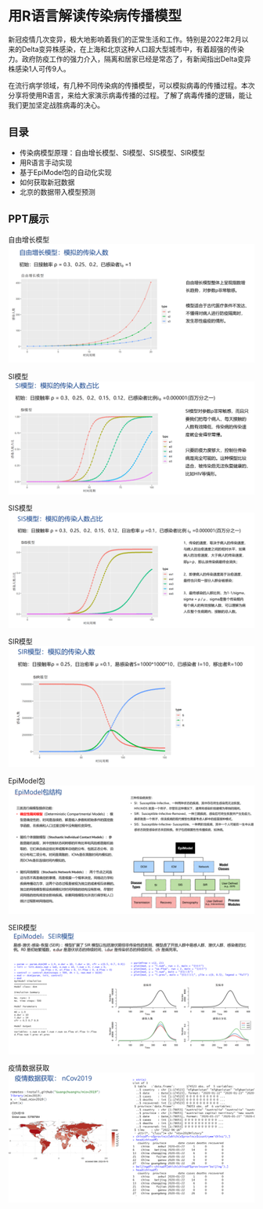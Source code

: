 # 用R语言解读传染病传播模型

新冠疫情几次变异，极大地影响着我们的正常生活和工作。特别是2022年2月以来的Delta变异株感染，在上海和北京这种人口超大型城市中，有着超强的传染力。政府防疫工作的强力介入，隔离和居家已经是常态了，有新闻指出Delta变异株感染1人可传9人。

在流行病学领域，有几种不同传染病的传播模型，可以模拟病毒的传播过程。本次分享将使用R语言，来给大家演示病毒传播的过程。了解了病毒传播的逻辑，能让我们更加坚定战胜病毒的决心。


## 目录

+ 传染病模型原理：自由增长模型、SI模型、SIS模型、SIR模型
+ 用R语言手动实现
+ 基于EpiModel包的自动化实现
+ 如何获取新冠数据
+ 北京的数据带入模型预测


## PPT展示

自由增长模型
![](./image/01.png)

SI模型
![](./image/02.png)

SIS模型
![](./image/03.png)

SIR模型
![](./image/04.png)

EpiModel包
![](./image/05.png)

SEIR模型
![](./image/06.png)

疫情数据获取
![](./image/07.png)


